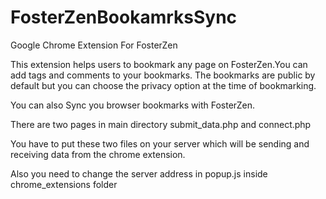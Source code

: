 FosterZenBookamrksSync
======================

Google Chrome Extension For FosterZen

This extension helps users to bookmark any page on FosterZen.You can add tags and comments to your bookmarks. The bookmarks are public by default but you can choose the privacy option at the time of bookmarking.

You can also Sync you browser bookmarks with FosterZen.



There are two pages in main directory submit_data.php and connect.php

You have to put these two files on your server which will be sending and receiving data from the chrome extension.

Also you need to change the server address in popup.js inside chrome_extensions folder

